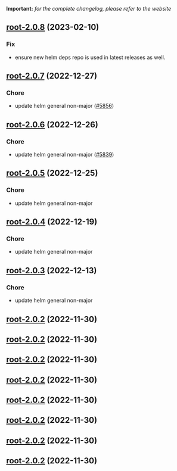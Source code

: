 **Important:**
*for the complete changelog, please refer to the website*




## [root-2.0.8](https://github.com/succelle/charts/compare/root-2.0.7...root-2.0.8) (2023-02-10)

### Fix

- ensure new helm deps repo is used in latest releases as well.
  
  


## [root-2.0.7](https://github.com/succelle/charts/compare/root-2.0.6...root-2.0.7) (2022-12-27)

### Chore

- update helm general non-major ([#5856](https://github.com/succelle/charts/issues/5856))
  
  


## [root-2.0.6](https://github.com/succelle/charts/compare/root-2.0.5...root-2.0.6) (2022-12-26)

### Chore

- update helm general non-major ([#5839](https://github.com/succelle/charts/issues/5839))
  
  


## [root-2.0.5](https://github.com/succelle/charts/compare/root-2.0.4...root-2.0.5) (2022-12-25)

### Chore

- update helm general non-major
  
  


## [root-2.0.4](https://github.com/succelle/charts/compare/root-2.0.3...root-2.0.4) (2022-12-19)

### Chore

- update helm general non-major
  
  


## [root-2.0.3](https://github.com/succelle/charts/compare/root-2.0.2...root-2.0.3) (2022-12-13)

### Chore

- update helm general non-major
  
  


## [root-2.0.2](https://github.com/succelle/charts/compare/root-2.0.1...root-2.0.2) (2022-11-30)




## [root-2.0.2](https://github.com/succelle/charts/compare/root-2.0.1...root-2.0.2) (2022-11-30)




## [root-2.0.2](https://github.com/succelle/charts/compare/root-2.0.1...root-2.0.2) (2022-11-30)




## [root-2.0.2](https://github.com/succelle/charts/compare/root-2.0.1...root-2.0.2) (2022-11-30)




## [root-2.0.2](https://github.com/succelle/charts/compare/root-2.0.1...root-2.0.2) (2022-11-30)




## [root-2.0.2](https://github.com/succelle/charts/compare/root-2.0.1...root-2.0.2) (2022-11-30)




## [root-2.0.2](https://github.com/succelle/charts/compare/root-2.0.1...root-2.0.2) (2022-11-30)




## [root-2.0.2](https://github.com/succelle/charts/compare/root-2.0.1...root-2.0.2) (2022-11-30)



